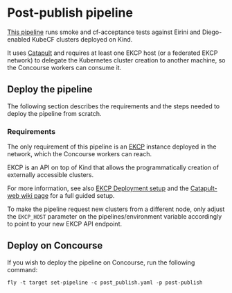 # Post-publish pipeline

[This pipeline](https://concourse.suse.dev/teams/main/pipelines/post-publish)
runs smoke and cf-acceptance tests against Eirini and Diego-enabled
KubeCF clusters deployed on Kind.

It uses [Catapult](https://github.com/SUSE/catapult) and requires at
least one EKCP host (or a federated EKCP network) to delegate the
Kubernetes cluster creation to another machine, so the Concourse
workers can consume it.

## Deploy the pipeline

The following section describes the requirements and the steps needed
to deploy the pipeline from scratch.

### Requirements

The only requirement of this pipeline is an
[EKCP](https://github.com/mudler/ekcp) instance deployed in the
network, which the Concourse workers can reach.

EKCP is an API on top of Kind that allows the programmatically
creation of externally accessible clusters.

For more information, see also
[EKCP Deployment setup](https://github.com/mudler/ekcp/wiki/Deployment-setups)
and the
[Catapult-web wiki page](https://github.com/SUSE/catapult/wiki/Catapult-web)
for a full guided setup.

To make the pipeline request new clusters from a different node, only
adjust the `EKCP_HOST` parameter on the pipelines/environment variable
accordingly to point to your new EKCP API endpoint.

## Deploy on Concourse

If you wish to deploy the pipeline on Concourse, run the following
command:

```
fly -t target set-pipeline -c post_publish.yaml -p post-publish
```
